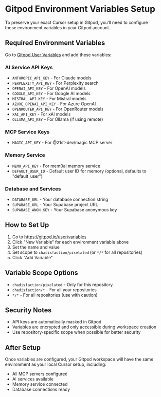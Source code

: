 # Gitpod Environment Variables Setup

To preserve your exact Cursor setup in Gitpod, you'll need to configure these environment variables in your Gitpod account.

## Required Environment Variables

Go to [Gitpod User Variables](https://gitpod.io/user/variables) and add these variables:

### AI Service API Keys
- `ANTHROPIC_API_KEY` - For Claude models
- `PERPLEXITY_API_KEY` - For Perplexity search
- `OPENAI_API_KEY` - For OpenAI models
- `GOOGLE_API_KEY` - For Google AI models
- `MISTRAL_API_KEY` - For Mistral models
- `AZURE_OPENAI_API_KEY` - For Azure OpenAI
- `OPENROUTER_API_KEY` - For OpenRouter models
- `XAI_API_KEY` - For xAI models
- `OLLAMA_API_KEY` - For Ollama (if using remote)

### MCP Service Keys
- `MAGIC_API_KEY` - For @21st-dev/magic MCP server

### Memory Service
- `MEM0_API_KEY` - For mem0ai memory service
- `DEFAULT_USER_ID` - Default user ID for memory (optional, defaults to "default_user")

### Database and Services
- `DATABASE_URL` - Your database connection string
- `SUPABASE_URL` - Your Supabase project URL
- `SUPABASE_ANON_KEY` - Your Supabase anonymous key

## How to Set Up

1. Go to https://gitpod.io/user/variables
2. Click "New Variable" for each environment variable above
3. Set the name and value
4. Set scope to `chadisfaction/pixelated` (or `*/*` for all repositories)
5. Click "Add Variable"

## Variable Scope Options
- `chadisfaction/pixelated` - Only for this repository
- `chadisfaction/*` - For all your repositories
- `*/*` - For all repositories (use with caution)

## Security Notes
- API keys are automatically masked in Gitpod
- Variables are encrypted and only accessible during workspace creation
- Use repository-specific scope when possible for better security

## After Setup
Once variables are configured, your Gitpod workspace will have the same environment as your local Cursor setup, including:
- All MCP servers configured
- AI services available
- Memory service connected
- Database connections ready 